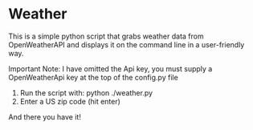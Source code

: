 # Weather

This is a simple python script that grabs weather data from OpenWeatherAPI and displays it on the command line in a user-friendly way.

Important Note: I have omitted the Api key, you must supply a OpenWeatherApi key at the top of the config.py file

1) Run the script with: python ./weather.py
2) Enter a US zip code (hit enter)

And there you have it!
